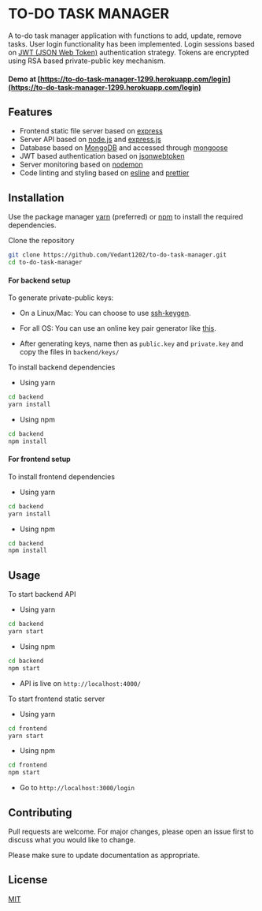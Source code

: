 # TO-DO TASK MANAGER

A to-do task manager application with functions to add, update, remove tasks. User login functionality has been implemented.
Login sessions based on [JWT (JSON Web Token)](https://jwt.io/) authentication strategy. Tokens are encrypted using RSA based private-public key mechanism.

#### Demo at [https://to-do-task-manager-1299.herokuapp.com/login](https://to-do-task-manager-1299.herokuapp.com/login)

## Features

 - Frontend static file server based on [express](https://expressjs.com/)
 - Server API based on [node.js](https://nodejs.org/en/) and [express.js](https://expressjs.com/)
 - Database based on [MongoDB](https://www.mongodb.com/) and accessed through [mongoose](https://mongoosejs.com/)
 - JWT based authentication based on [jsonwebtoken](https://www.npmjs.com/package/jsonwebtoken)
 - Server monitoring based on [nodemon](https://nodemon.io/)
 - Code linting and styling based on [esline](https://eslint.org/) and [prettier](https://prettier.io/)

## Installation

Use the package manager [yarn](https://classic.yarnpkg.com/en/) (preferred) or [npm](https://www.npmjs.com/) to install the
required dependencies.

Clone the repository
```bash
git clone https://github.com/Vedant1202/to-do-task-manager.git
cd to-do-task-manager
```

#### For backend setup

To generate private-public keys:

- On a Linux/Mac:
You can choose to use [ssh-keygen](https://www.ssh.com/ssh/keygen/).

- For all OS:
You can use an online key pair generator like [this](https://travistidwell.com/jsencrypt/demo/).

- After generating keys, name then as `public.key` and `private.key` and copy the files in `backend/keys/`

To install backend dependencies

- Using yarn
```bash
cd backend
yarn install
```

- Using npm
```bash
cd backend
npm install
```

#### For frontend setup

To install frontend dependencies

 - Using yarn

```bash
cd backend
yarn install
```

 - Using npm

```bash
cd backend
npm install
```

## Usage

To start backend API

 - Using yarn

```bash
cd backend
yarn start
```

 - Using npm

```bash
cd backend
npm start
```

 - API is live on `http://localhost:4000/`


To start frontend static server

 - Using yarn

```bash
cd frontend
yarn start
```

 - Using npm

```bash
cd frontend
npm start
```

 - Go to `http://localhost:3000/login`


## Contributing
Pull requests are welcome. For major changes, please open an issue first to discuss what you would like to change.

Please make sure to update documentation as appropriate.

## License
[MIT](https://choosealicense.com/licenses/mit/)